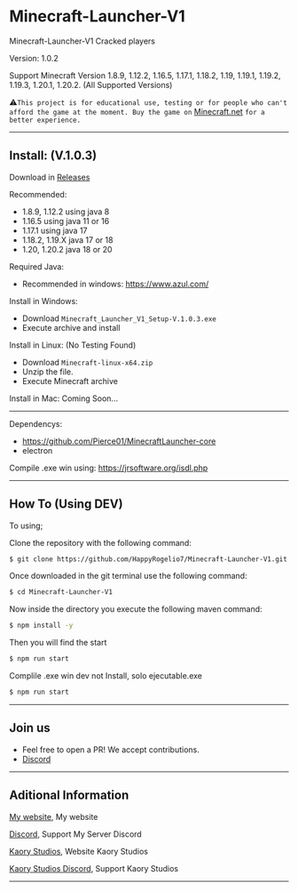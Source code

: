 # Minecraft-Launcher-V1
Minecraft-Launcher-V1 Cracked players

Version: 1.0.2

Support Minecraft Version 1.8.9, 1.12.2, 1.16.5, 1.17.1, 1.18.2, 1.19, 1.19.1, 1.19.2, 1.19.3, 1.20.1, 1.20.2. (All Supported Versions)

⚠️`This project is for educational use, testing or for people who can't afford the game at the moment. Buy the game on` [Minecraft.net](https://www.minecraft.net/) `for a better experience.`

---

## Install: (V.1.0.3)

Download in [Releases](https://github.com/HappyRogelio7/Minecraft-Launcher-V1/releases/tag/1.0.3)

Recommended:
- 1.8.9, 1.12.2 using java 8
- 1.16.5 using java 11 or 16
- 1.17.1 using java 17
- 1.18.2, 1.19.X java 17 or 18
- 1.20, 1.20.2 java 18 or 20

Required Java:
- Recommended in windows: https://www.azul.com/

Install in Windows: 
- Download `Minecraft_Launcher_V1_Setup-V.1.0.3.exe`
- Execute archive and install

Install in Linux: (No Testing Found)
- Download `Minecraft-linux-x64.zip`
- Unzip the file.
- Execute Minecraft archive

Install in Mac: Coming Soon...


---

Dependencys:

- https://github.com/Pierce01/MinecraftLauncher-core
- electron

Compile .exe win using: https://jrsoftware.org/isdl.php

---

## How To (Using DEV)

To using; 

Clone the repository with the following command:
```bash
$ git clone https://github.com/HappyRogelio7/Minecraft-Launcher-V1.git
```

Once downloaded in the git terminal use the following command:

```bash
$ cd Minecraft-Launcher-V1
```

Now inside the directory you execute the following maven command:

```bash
$ npm install -y
```

Then you will find the start

```bash
$ npm run start
```

Complile .exe win dev not Install, solo ejecutable.exe

```bash
$ npm run start
```

---

## Join us

* Feel free to open a PR! We accept contributions.
* [Discord](https://discord.gg/3EebYUyeUX)

---

## Aditional Information

[My website](https://happyrogelio7.xyz), My website

[Discord](https://discord.gg/3EebYUyeUX), Support My Server Discord

[Kaory Studios](https://kaorystudios.xyz), Website Kaory Studios

[Kaory Studios Discord](https://discord.gg/Gw7m8kC), Support Kaory Studios

---

